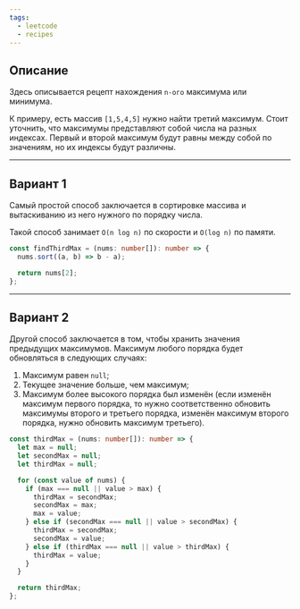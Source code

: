 ```yaml
---
tags:
  - leetcode
  - recipes
---
```

## Описание

Здесь описывается рецепт нахождения `n-ого` максимума или минимума. 

К примеру, есть массив `[1,5,4,5]` нужно найти третий максимум. Стоит уточнить, что максимумы представляют собой числа на разных индексах. Первый и второй максимум будут равны между собой по значениям, но их индексы будут различны.

---
## Вариант 1

Самый простой способ заключается в сортировке массива и вытаскиванию из него нужного по порядку числа.

Такой способ занимает `O(n log n)` по скорости и `O(log n)` по памяти.

```typescript
const findThirdMax = (nums: number[]): number => {
  nums.sort((a, b) => b - a);

  return nums[2];
};
```

---
## Вариант 2

Другой способ заключается в том, чтобы хранить значения предыдущих максимумов. Максимум любого порядка будет обновляться в следующих случаях:

1. Максимум равен `null`;
2. Текущее значение больше, чем максимум;
3. Максимум более высокого порядка был изменён (если изменён максимум первого порядка, то нужно соответственно обновить максимумы второго и третьего порядка, изменён максимум второго порядка, нужно обновить максимум третьего).

```typescript
const thirdMax = (nums: number[]): number => {
  let max = null;
  let secondMax = null;
  let thirdMax = null;

  for (const value of nums) {
    if (max === null || value > max) {
      thirdMax = secondMax;
      secondMax = max;
      max = value;
    } else if (secondMax === null || value > secondMax) {
      thirdMax = secondMax;
      secondMax = value;
    } else if (thirdMax === null || value > thirdMax) {
      thirdMax = value;
    }
  }

  return thirdMax;
};
```